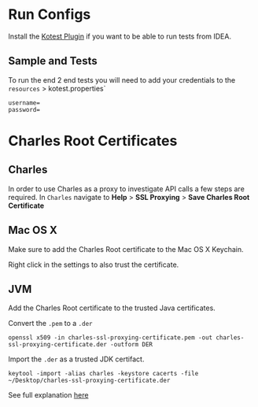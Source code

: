 # Run Configs
Install the [Kotest Plugin](https://kotest.io/docs/intellij/intellij-plugin.html) if you want to be able to run tests from IDEA.

## Sample and Tests
To run the end 2 end tests you will need to add your credentials to the `resources` > kotest.properties`

```properties
username=
password=
```

# Charles Root Certificates

## Charles

In order to use Charles as a proxy to investigate API calls a few steps are required.
In `Charles` navigate to **Help** > **SSL Proxying** > **Save Charles Root Certificate**

## Mac OS X
Make sure to add the Charles Root certificate to the Mac OS X Keychain.

Right click in the settings to also trust the certificate.

## JVM
Add the Charles Root certificate to the trusted Java certificates.

Convert the `.pem` to a `.der`

```
openssl x509 -in charles-ssl-proxying-certificate.pem -out charles-ssl-proxying-certificate.der -outform DER
```

Import the `.der` as a trusted JDK certifact.

```
keytool -import -alias charles -keystore cacerts -file ~/Desktop/charles-ssl-proxying-certificate.der
```

See full explanation [here](https://magicmonster.com/kb/prg/java/ssl/pkix_path_building_failed/)
